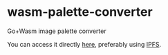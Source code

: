 # wasm-palette-converter

Go+Wasm image palette converter

You can access it directly [here](http://paletteswitcher.bruyant.xyz), preferably using [IPFS](https://ipfs.io/).
